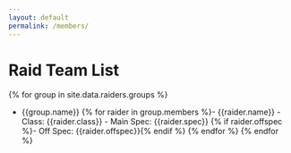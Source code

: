 ```yaml
---
layout: default
permalink: /members/
---
```

# Raid Team List
{% for group in site.data.raiders.groups %}
- {{group.name}}
  {% for raider in group.members %}- {{raider.name}}
      - Class: {{raider.class}}
      - Main Spec: {{raider.spec}}
      {% if raider.offspec %}- Off Spec: {{raider.offspec}}{% endif %}
  {% endfor %}
{% endfor %}
